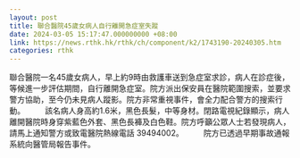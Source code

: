 ```yaml
---
layout: post
title: 聯合醫院45歲女病人自行離開急症室失蹤
date: 2024-03-05 15:17:47.000000000 +08:00
link: https://news.rthk.hk/rthk/ch/component/k2/1743190-20240305.htm
categories: rthk
---
```


聯合醫院一名45歲女病人，早上約9時由救護車送到急症室求診，病人在診症後，等候進一步評估期間，自行離開急症室。院方派出保安員在醫院範圍搜索，並要求警方協助，至今仍未見病人蹤影。院方非常重視事件，會全力配合警方的搜索行動。
　　 
該名病人身高約1.6米，黑色長髮，中等身材。閉路電視紀錄顯示，病人離開醫院時身穿紫藍色外套、黑色長褲及白色鞋。院方呼籲公眾人士若發現病人，請馬上通知警方或致電醫院熱線電話 39494002。
　　 
院方已透過早期事故通報系統向醫管局報告事件。
